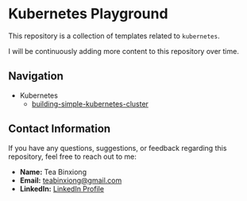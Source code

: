 # Kubernetes Playground
This repository is a collection of templates related to `kubernetes`. 

I will be continuously adding more content to this repository over time.

## **Navigation**
- Kubernetes
  - [building-simple-kubernetes-cluster](./templates/kubernetes/1.building-simple-kubernetes-cluster/readme.md)

## **Contact Information**

If you have any questions, suggestions, or feedback regarding this repository, feel free to reach out to me:

- **Name:** Tea Binxiong
- **Email:** teabinxiong@gmail.com
- **LinkedIn:** [LinkedIn Profile](https://www.linkedin.com/in/binxiong-tea-72095016b/)
